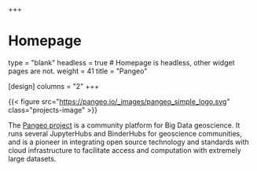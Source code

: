 +++
# Homepage
type = "blank"
headless = true  # Homepage is headless, other widget pages are not.
weight = 41
title = "Pangeo"

[design]
  columns = "2"
+++

{{< figure src="https://pangeo.io/_images/pangeo_simple_logo.svg" class="projects-image" >}}

The [Pangeo project](https://pangeo.io/) is a community platform for Big Data geoscience. It runs several
JupyterHubs and BinderHubs for geoscience communities, and is a pioneer in integrating
open source technology and standards with cloud infrastructure to facilitate access
and computation with extremely large datasets.
